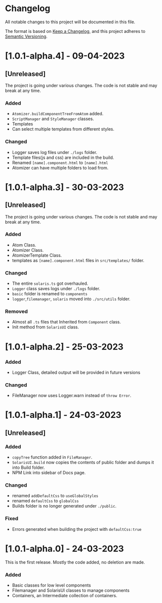 # Changelog

All notable changes to this project will be documented in this file.

The format is based on [Keep a Changelog](https://keepachangelog.com/en/1.0.0/),
and this project adheres to [Semantic Versioning](https://semver.org/spec/v2.0.0.html).

# [1.0.1-alpha.4] - 09-04-2023
## [Unreleased]
The project is going under various changes. 
The code is not stable and may break at any time.
### Added
- `Atomizer.buildComponentTreeFromAtom` added.
- `ScriptManager` and `StyleManager` classes.
- Templates
- Can select multiple templates from different styles.
### Changed
- Logger saves log files under `./logs` folder.
- Template files(js and css) are included in the build.
- Renamed `[name].component.html` to `[name].html`
- Atomizer can have multiple folders to load from.


# [1.0.1-alpha.3] - 30-03-2023
## [Unreleased]
The project is going under various changes. 
The code is not stable and may break at any time.
### Added
- Atom Class.
- Atomizer Class.
- AtomizerTemplate Class.
- templates as `[name].component.html` files in `src/templates/` folder.

### Changed
- The entire `solaris.ts` got overhauled.
- `Logger` class saves logs under `./logs` folder.
- `basic` folder is renamed to `components`
- `logger`,`filemanager`, `solaris` moved into `./src/utils` folder.
### Removed 
- Almost all `.ts` files that Inherited from `Component` class.
- Init method from `SolarisUI` class.

# [1.0.1-alpha.2] - 25-03-2023
### Added
- Logger Class, detailed output will be provided in future versions

### Changed
- FileManager now uses Logger.warn instead of `throw Error`.

# [1.0.1-alpha.1] - 24-03-2023
## [Unreleased]
### Added
- `copyTree` function added in `FileManager`.
- `SolarisUI.build` now copies the contents of public folder and dumps it into Build folder.
- NPM Link into sidebar of Docs page.

### Changed
- renamed `addDefaultCss` to `useGlobalStyles`
- renamed `defaultCss` to `globalCss`
- Builds folder is no longer generated under `./public`. 

### Fixed
- Errors generated when building the project with `defaultCss:true`


# [1.0.1-alpha.0] - 24-03-2023
This is the first release. Mostly the code added, no deletion are made.
### Added
- Basic classes for low level components
- Filemanager and SolarisUI classes to manage components
- Containers, an Intermediate collection of containers.